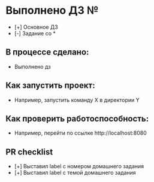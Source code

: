 # Выполнено ДЗ №

 - [+] Основное ДЗ
 - [-] Задание со *

## В процессе сделано:
 - Выполнено дз

## Как запустить проект:
 - Например, запустить команду X в директории Y

## Как проверить работоспособность:
 - Например, перейти по ссылке http://localhost:8080

## PR checklist
 - [+] Выставил label с номером домашнего задания
 - [+] Выставил label с темой домашнего задания
